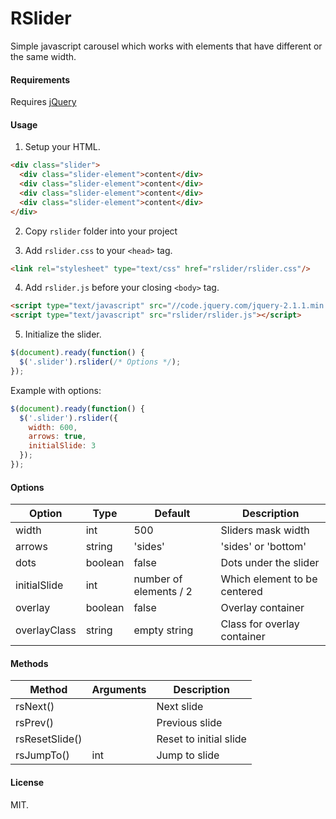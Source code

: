 RSlider
======

Simple javascript carousel which works with elements that have different or the same width.

#### Requirements

Requires [jQuery](http://jquery.com/)
 
 
#### Usage

1. Setup your HTML.

  ```html
  <div class="slider">
    <div class="slider-element">content</div>
    <div class="slider-element">content</div>
    <div class="slider-element">content</div>
    <div class="slider-element">content</div>
  </div>
  ```
2. Copy `rslider` folder into your project
 
3. Add `rslider.css` to your `<head>` tag.

  ```html
  <link rel="stylesheet" type="text/css" href="rslider/rslider.css"/>
  ```

4. Add `rslider.js` before your closing `<body>` tag.

  ```html
  <script type="text/javascript" src="//code.jquery.com/jquery-2.1.1.min.js"></script>
  <script type="text/javascript" src="rslider/rslider.js"></script>
  ```

5. Initialize the slider.

  ```javascript
  $(document).ready(function() {
    $('.slider').rslider(/* Options */);
  });
  ```
  Example with options:
  ```javascript
  $(document).ready(function() {
    $('.slider').rslider({
      width: 600,
      arrows: true,
      initialSlide: 3
    });
  });
  ```
 
#### Options
  Option | Type | Default | Description
  ------ | ---- | ------- | -----------
  width  | int  | 500     | Sliders mask width
  arrows  | string | 'sides' | 'sides' or 'bottom' 
  dots  | boolean | false | Dots under the slider 
  initialSlide | int | number of elements / 2 | Which element to be centered
  overlay | boolean | false | Overlay container
  overlayClass | string | empty string | Class for overlay container


#### Methods
  Method | Arguments | Description
  ------ | --------- | -----------
  rsNext() | | Next slide
  rsPrev() | | Previous slide
  rsResetSlide() | | Reset to initial slide
  rsJumpTo() | int | Jump to slide
 
 #### License
  MIT.
 
